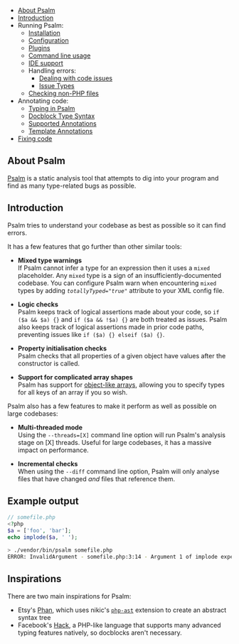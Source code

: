 - [About Psalm](#about-psalm)
- [Introduction](#introduction)
- Running Psalm:
    - [Installation](installation.md)
    - [Configuration](configuration.md)
    - [Plugins](plugins.md)
    - [Command line usage](running_psalm.md)
    - [IDE support](language_server.md)
    - Handling errors:
        - [Dealing with code issues](dealing_with_code_issues.md)
        - [Issue Types](issues.md)
    - [Checking non-PHP files](checking_non_php_files.md)
- Annotating code:
    - [Typing in Psalm](typing_in_psalm.md)
    - [Docblock Type Syntax](docblock_type_syntax.md)
    - [Supported Annotations](supported_annotations.md)
    - [Template Annotations](templated_annotations.md)
 - [Fixing code](fixing_code.md)
  
## About Psalm

[Psalm](https://getpsalm.org) is a static analysis tool that attempts to dig into your program and find as many type-related bugs as possible.

## Introduction

Psalm tries to understand your codebase as best as possible so it can find errors.

It has a few features that go further than other similar tools:

- **Mixed type warnings**<br />
  If Psalm cannot infer a type for an expression then it uses a `mixed` placeholder. Any `mixed` type is a sign of an insufficiently-documented codebase. You can configure Psalm warn when encountering `mixed` types by adding *`totallyTyped="true"`* attribute to your XML config file.

- **Logic checks**<br />
  Psalm keeps track of logical assertions made about your code, so `if ($a && $a) {}` and `if ($a && !$a) {}` are both treated as issues. Psalm also keeps track of logical assertions made in prior code paths, preventing issues like `if ($a) {} elseif ($a) {}`.

- **Property initialisation checks**<br />
  Psalm checks that all properties of a given object have values after the constructor is called.

- **Support for complicated array shapes**<br />
  Psalm has support for [object-like arrays](supported_annotations.md#object-like-arrays), allowing you to specify types for all keys of an array if you so wish.

Psalm also has a few features to make it perform as well as possible on large codebases:

- **Multi-threaded mode**<br />
  Using the `--threads=[X]` command line option will run Psalm's analysis stage on [X] threads. Useful for large codebases, it has a massive impact on performance.

- **Incremental checks**<br />
  When using the `--diff` command line option, Psalm will only analyse files that have changed *and* files that reference them.

## Example output

```php
// somefile.php
<?php
$a = ['foo', 'bar'];
echo implode($a, ' ');
```

```bash
> ./vendor/bin/psalm somefile.php
ERROR: InvalidArgument - somefile.php:3:14 - Argument 1 of implode expects `string`, `array` provided
```

## Inspirations

There are two main inspirations for Psalm:

- Etsy's [Phan](https://github.com/etsy/phan), which uses nikic's [`php-ast`](https://github.com/nikic/php-ast) extension to create an abstract syntax tree
- Facebook's [Hack](http://hacklang.org/), a PHP-like language that supports many advanced typing features natively, so docblocks aren't necessary.
